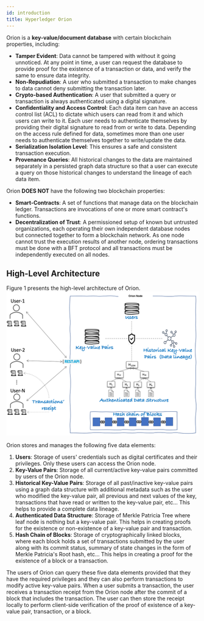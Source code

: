 ```yaml
---
id: introduction
title: Hyperledger Orion
---
```


<!--
 Copyright IBM Corp. All Rights Reserved.

 SPDX-License-Identifier: CC-BY-4.0
 -->

Orion is a **key-value/document database** with certain blockchain properties, including:

  - **Tamper Evident**: Data cannot be tampered with without it going unnoticed. At any point in time, a user can request the database to provide proof for the existence of a transaction or data, and verify the same to ensure data integrity.
  - **Non-Repudiation**: A user who submitted a transaction to make changes to data cannot deny submitting the transaction later.
  - **Crypto-based Authentication**: A user that submitted a query or transaction is always authenticated using a digital signature.
  - **Confidentiality and Access Control**: Each data item can have an access control list (ACL) to dictate which users can read from it and which users can write to it. Each user needs to authenticate themselves by providing their digital signature to read from or write to data. Depending on the access rule defined for data, sometimes more than one user needs to authenticate themselves together to write/update the data.
  - **Serialization Isolation Level**: This ensures a safe and consistent transaction execution.
  - **Provenance Queries**: All historical changes to the data are maintained separately in a persisted graph data structure so that a user can execute a query on those historical changes to understand the lineage of each data item.

Orion **DOES NOT** have the following two blockchain properties:

  - **Smart-Contracts**: A set of functions that manage data on the blockchain ledger. Transactions are invocations of one or more smart contract's functions.
  - **Decentralization of Trust**: A permissioned setup of known but untrusted organizations, each operating their own independent database nodes but connected together to form a blockchain network. As one node cannot trust the execution results of another node, ordering transactions must be done with a BFT protocol and all transactions must be independently executed on all nodes.

## High-Level Architecture
Figure 1 presents the high-level architecture of Orion.
![Architecture of Hyperledger Orion](/img/high-level-architecture.png)

Orion stores and manages the following five data elements:

  1. **Users**: Storage of users' credentials such as digital certificates and their privileges. Only these users can access the Orion node.
  2. **Key-Value Pairs**: Storage of all current/active key-value pairs committed by users of the Orion node.
  3. **Historical Key-Value Pairs**: Storage of all past/inactive key-value pairs using a graph data structure with additional metadata such as the user who modified the key-value pair, all previous and next values of the key, transactions that have read or written to
  the key-value pair, etc... This helps to provide a complete data lineage.
  4. **Authenticated Data Structure**: Storage of Merkle Patricia Tree where leaf node is nothing but a key-value pair. This helps in creating proofs for the existence or non-existence of a key-value pair and transaction.
  5. **Hash Chain of Blocks**: Storage of cryptographically linked blocks, where each block holds a set of transactions submitted by the user along with its commit status, summary of state changes in the form of Merkle Patricia's Root hash, etc... This helps in
  creating a proof for the existence of a block or a transaction.

The users of Orion can query these five data elements provided that they have the required privileges and they can also perform transactions to modify active key-value pairs. When a user submits a transaction, the user receives a transaction receipt from the Orion node after the commit of a block that includes the transaction. The user can then store the receipt locally to perform client-side verification of the proof of existence of a key-value pair, transaction, or a block.
